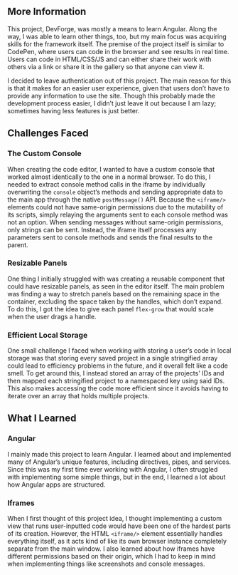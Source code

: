## More Information

This project, DevForge, was mostly a means to learn Angular. Along the way, I was able to learn other things, too, but my main focus was acquiring skills for the framework itself. The premise of the project itself is similar to CodePen, where users can code in the browser and see results in real time. Users can code in HTML/CSS/JS and can either share their work with others via a link or share it in the gallery so that anyone can view it.

I decided to leave authentication out of this project. The main reason for this is that it makes for an easier user experience, given that users don’t have to provide any information to use the site. Though this probably made the development process easier, I didn’t just leave it out because I am lazy; sometimes having less features is just better.

## Challenges Faced

### The Custom Console

When creating the code editor, I wanted to have a custom console that worked almost identically to the one in a normal browser. To do this, I needed to extract console method calls in the iframe by individually overwriting the `console` object’s methods and sending appropriate data to the main app through the native `postMessage()` API. Because the `<iframe/>` elements could not have same-origin permissions due to the mutability of its scripts, simply relaying the arguments sent to each console method was not an option. When sending messages without same-origin permissions, only strings can be sent. Instead, the iframe itself processes any parameters sent to console methods and sends the final results to the parent.

### Resizable Panels

One thing I initially struggled with was creating a reusable component that could have resizable panels, as seen in the editor itself. The main problem was finding a way to stretch panels based on the remaining space in the container, excluding the space taken by the handles, which don’t expand. To do this, I got the idea to give each panel `flex-grow` that would scale when the user drags a handle.

### Efficient Local Storage

One small challenge I faced when working with storing a user’s code in local storage was that storing every saved project in a single stringified array could lead to efficiency problems in the future, and it overall felt like a code smell. To get around this, I instead stored an array of the projects' IDs and then mapped each stringified project to a namespaced key using said IDs. This also makes accessing the code more efficient since it avoids having to iterate over an array that holds multiple projects.

## What I Learned

### Angular

I mainly made this project to learn Angular. I learned about and implemented many of Angular’s unique features, including directives, pipes, and services. Since this was my first time ever working with Angular, I often struggled with implementing some simple things, but in the end, I learned a lot about how Angular apps are structured.

### Iframes

When I first thought of this project idea, I thought implementing a custom view that runs user-inputted code would have been one of the hardest parts of its creation. However, the HTML `<iframe/>` element essentially handles everything itself, as it acts kind of like its own browser instance completely separate from the main window. I also learned about how iframes have different permissions based on their origin, which I had to keep in mind when implementing things like screenshots and console messages.

